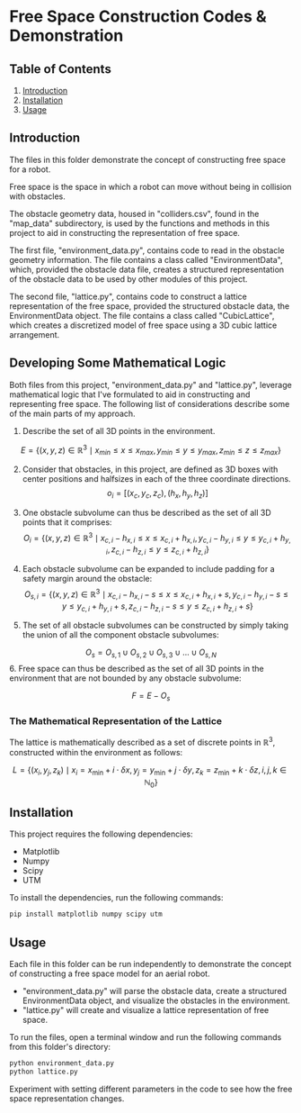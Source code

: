  # Free Space Construction Codes & Demonstration

 ## Table of Contents

1. [Introduction](#Introduction)
2. [Installation](#Installation)
3. [Usage](#Usage)

## Introduction <a class = "anchor" id = "Introduction"></a>
The files in this folder demonstrate the concept of constructing free space for a robot.

Free space is the space in which a robot can move without being in collision with obstacles.

The obstacle geometry data, housed in "colliders.csv", found in the "map_data" subdirectory, is used by the functions and methods
in this project to aid in constructing the representation of free space. 

The first file, "environment_data.py", contains code to read in the obstacle geometry information. 
The file contains a class called "EnvironmentData", which, provided the obstacle data file, creates a structured representation of the obstacle data to be used by other modules of this project.

The second file, "lattice.py", contains code to construct a lattice representation of the free space, provided the structured obstacle data, the EnvironmentData object.
The file contains a class called "CubicLattice", which creates a discretized model of free space using a 3D cubic lattice arrangement.


## Developing Some Mathematical Logic

Both files from this project, "environment_data.py" and "lattice.py", leverage mathematical logic that
I've formulated to aid in constructing and representing free space. The following list of considerations
describe some of the main parts of my approach. 

1. Describe the set of all 3D points in the environment. 

$$
E = \{(x,y,z) \in \mathbb{R}^3 \mid x_{min} \leq x \leq x_{max}, y_{min} \leq y \leq y_{max}, z_{min} \leq z \leq z_{max} \}
$$

2. Consider that obstacles, in this project, are defined as 3D boxes with center positions and halfsizes in each of the 
three coordinate directions.
$$
o_i = [(x_c, y_c, z_c), (h_x, h_y, h_z)]
$$

3. One obstacle subvolume can thus be described as the set of all 3D points that it comprises:
$$
O_i = \{(x,y,z) \in \mathbb{R}^3 \mid x_{c,i} - h_{x,i} \leq x \leq x_{c,i} + h_{x,i} ,  y_{c,i} - h_{y,i}  \leq y \leq y_{c,i} + h_{y,i} , z_{c,i} - h_{z,i}  \leq y \leq z_{c,i} + h_{z,i} \}
$$

4. Each obstacle subvolume can be expanded to include padding for a safety margin around the obstacle:
$$
O_{s,i} = \{(x,y,z) \in \mathbb{R}^3 \mid x_{c,i} - h_{x,i} - s \leq x \leq x_{c,i} + h_{x,i} + s,  y_{c,i} - h_{y,i} - s \leq y \leq y_{c,i} + h_{y,i} + s, z_{c,i} - h_{z,i} - s \leq y \leq z_{c,i} + h_{z,i} + s\}
$$
5. The set of all obstacle subvolumes can be constructed by simply taking the union of all the component obstacle subvolumes:

$$
O_s = O_{s,1} \cup O_{s,2} \cup O_{s,3} \cup ... \cup O_{s,N}
$$
6. Free space can thus be described as the set of all 3D points in the environment that are not bounded by any obstacle subvolume:

$$
F = E - O_s
$$

### The Mathematical Representation of the Lattice

The lattice is mathematically described as a set of discrete points in $\mathbb{R}^3$, constructed within the environment as follows:

$$
L = \{(x_i, y_j, z_k) \mid x_i = x_{\text{min}} + i \cdot \delta x, y_j = y_{\text{min}} + j \cdot \delta y, z_k = z_{\text{min}} + k \cdot \delta z, i, j, k \in \mathbb{N}_0 \}
$$




## Installation <a class = "anchor" id = "Installation"></a>
This project requires the following dependencies:
- Matplotlib
- Numpy
- Scipy
- UTM

To install the dependencies, run the following commands:
```bash
pip install matplotlib numpy scipy utm
```

## Usage <a class = "anchor" id = "Usage"></a>
Each file in this folder can be run independently to demonstrate the concept of constructing a free space model for an aerial robot.
- "environment_data.py" will parse the obstacle data, create a structured EnvironmentData object, and visualize the obstacles in the environment.
- "lattice.py" will create and visualize a lattice representation of free space. 

To run the files, open a terminal window and run the following commands from this folder's directory: 
```bash
python environment_data.py
python lattice.py
```

Experiment with setting different parameters in the code to see how the free space representation changes.

